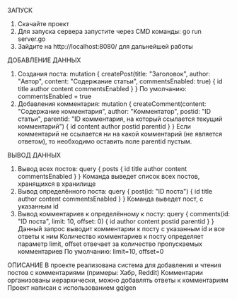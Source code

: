 ЗАПУСК
1. Скачайте проект
2. Для запуска сервера запустите через CMD команды: go run server.go
4. Зайдите на http://localhost:8080/ для дальнейшей работы

ДОБАВЛЕНИЕ ДАННЫХ
1. Создания поста:
mutation {
  createPost(title: "Заголовок", author: "Автор", content: "Содержание статьи", commentsEnabled: true) {
    id
    title
    author
    content
    commentsEnabled
  }
}
По умолчанию: commentsEnabled = true
2. Добавления комментария:
mutation {
  createComment(content: "Содержание комментария", author: "Комментатор", postid: "ID статьи", parentid: "ID комментария, на который ссылается текущий комментарий") {
    id
    content
    author
    postid
    parentid
  }
}
Если комментарий не ссылается ни на какой комментарий (не является ответом), то необходимо оставить поле parentid пустым.

ВЫВОД ДАННЫХ
1. Вывод всех постов:
query {
  posts {
    id
    title
    author
    content
    commentsEnabled
  }
}
Команда выведет список всех постов, хранящихся в хранилище
2. Вывод определённого поста:
query {
  post(id: "ID поста") {
    id
    title
    author
    content
    commentsEnabled
  }
}
Команда выведет пост, с указанным id
3. Вывод комментариев к определённому к посту:
query {
  comments(id: "ID поста", limit: 10, offset: 0) {
    id
    author
    content
    postid
    parentid
  }
}
Данный запрос выводит комментарии к посту с указанным id и все ответы к ним
Количество комментариев к посту определяет параметр limit, offset отвечает за количество пропускаемых комментариев
По умолчанию: limit=10, offset=0

ОПИСАНИЕ
В проекте реализована система для добавления и чтения постов с комментариями (примеры: Хабр, Reddit)
Комментарии организованы иерархически, можно добавлять ответы к комментариям
Проект написан с использованием gqlgen
